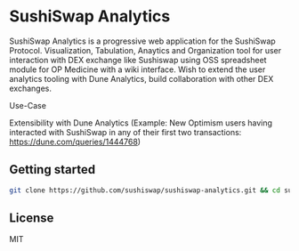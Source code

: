 # SushiSwap Analytics

SushiSwap Analytics is a progressive web application for the SushiSwap Protocol. Visualization, Tabulation, Anaytics and Organization tool for user interaction with DEX exchange like Sushiswap using OSS spreadsheet module for OP Medicine with a wiki interface. Wish to extend the user analytics tooling with Dune Analytics, build collaboration with other DEX exchanges.

Use-Case

Extensibility with Dune Analytics (Example: New Optimism users having interacted with SushiSwap in any of their first two transactions: https://dune.com/queries/1444768)

## Getting started

```sh
git clone https://github.com/sushiswap/sushiswap-analytics.git && cd sushiswap-analytics && nvm use && yarn && yarn dev
```


## License

MIT
